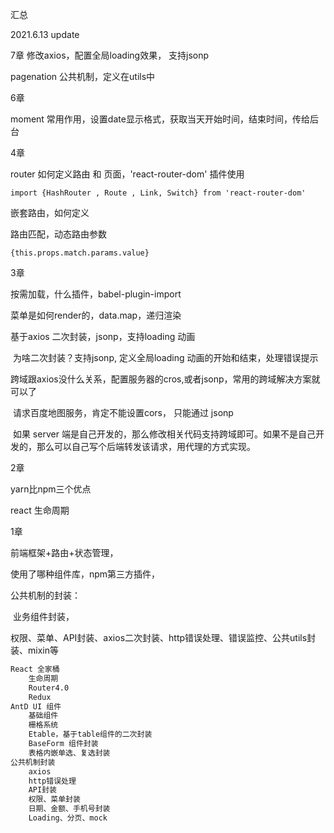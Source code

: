汇总

2021.6.13 update


7章
修改axios，配置全局loading效果， 支持jsonp

pagenation 公共机制，定义在utils中




6章

moment 常用作用，设置date显示格式，获取当天开始时间，结束时间，传给后台







4章

router 如何定义路由 和 页面，'react-router-dom' 插件使用

```react
import {HashRouter , Route , Link, Switch} from 'react-router-dom'
```

嵌套路由，如何定义

路由匹配，动态路由参数

```react
{this.props.match.params.value}
```



3章

按需加载，什么插件，babel-plugin-import 

菜单是如何render的，data.map，递归渲染

基于axios 二次封装，jsonp，支持loading 动画

​	为啥二次封装？支持jsonp, 定义全局loading 动画的开始和结束，处理错误提示



​	跨域跟axios没什么关系，配置服务器的cros,或者jsonp，常用的跨域解决方案就可以了

​	请求百度地图服务，肯定不能设置cors， 只能通过 jsonp

​	如果 server 端是自己开发的，那么修改相关代码支持跨域即可。如果不是自己开发的，那么可以自己写个后端转发该请求，用代理的方式实现。





2章

yarn比npm三个优点

react 生命周期





1章

前端框架+路由+状态管理，

使用了哪种组件库，npm第三方插件，

公共机制的封装：

​		业务组件封装，

​		权限、菜单、API封装、axios二次封装、http错误处理、错误监控、公共utils封装、mixin等

```html
React 全家桶
	生命周期
	Router4.0
	Redux
AntD UI 组件
	基础组件
	栅格系统
	Etable，基于table组件的二次封装
	BaseForm 组件封装 
	表格内嵌单选、复选封装
公共机制封装
	axios
	http错误处理
	API封装
	权限、菜单封装
	日期、金额、手机号封装
	Loading、分页、mock
```

